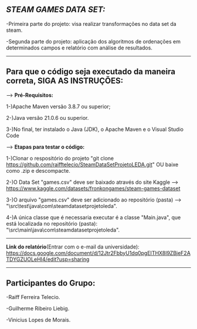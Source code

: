 ***STEAM GAMES DATA SET:***
-------------------------------------------------------------------------------------------

-Primeira parte do projeto: visa realizar transformações no data set da steam.

-Segunda parte do projeto: aplicação dos algoritmos de ordenações em determinados campos e relatório com análise de resultados.

-------------------------------------------------------------------------------------------
Para que o código seja executado da maneira correta, **SIGA AS INSTRUÇÕES:**
-------------------------------------------------------------------------------------------

--> **Pré-Requisitos:**

  1-)Apache Maven versão 3.8.7 ou superior;

  2-)Java versão 21.0.6 ou superior.

  3-)No final, ter instalado o Java (JDK), o Apache Maven e o Visual Studio Code

--> **Etapas para testar o código:**

  1-)Clonar o respositório do projeto "git clone https://github.com/raifftelecio/SteamDataSetProjetoLEDA.git" OU baixe como .zip e descompacte.

  2-)O Data Set "games.csv" deve ser baixado através do site Kaggle --> https://www.kaggle.com/datasets/fronkongames/steam-games-dataset

  3-)O arquivo "games.csv" deve ser adicionado ao repositório (pasta) --> "\src\test\java\com\steamdatasetprojetoleda".

  4-)A única classe que é necessaria executar é a classe "Main.java", que está localizada no repositório (pasta):
"\src\main\java\com\steamdatasetprojetoleda".

---------------------------------------------------------------------------------------------

**Link do relatório**(Entrar com o e-mail da universidade): https://docs.google.com/document/d/12Jtr2FbbyU1dq0pgEITHX8l9ZBjeF2ATDYGZUOLeHI4/edit?usp=sharing

---------------------------------------------------------------------------------------------
Participantes do Grupo:
--------------------------------------------------------------------------------------------
  -Raiff Ferreira Telecio.
  
  -Guilherme Ribeiro Liebig. 
  
  -Vinicius Lopes de Morais.
